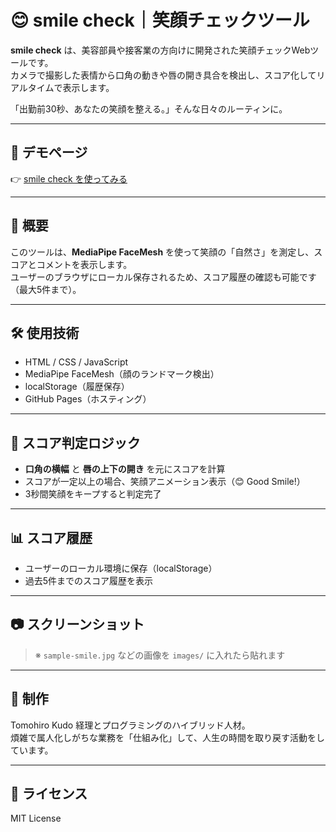 # 😊 smile check｜笑顔チェックツール

**smile check** は、美容部員や接客業の方向けに開発された笑顔チェックWebツールです。  
カメラで撮影した表情から口角の動きや唇の開き具合を検出し、スコア化してリアルタイムで表示します。

「出勤前30秒、あなたの笑顔を整える。」そんな日々のルーティンに。

---

## 🌟 デモページ

👉 [smile check を使ってみる](https://tomohiro-kudo-dev.github.io/smilecheck/)

---

## 🧠 概要

このツールは、**MediaPipe FaceMesh** を使って笑顔の「自然さ」を測定し、スコアとコメントを表示します。  
ユーザーのブラウザにローカル保存されるため、スコア履歴の確認も可能です（最大5件まで）。

---

## 🛠 使用技術

- HTML / CSS / JavaScript
- MediaPipe FaceMesh（顔のランドマーク検出）
- localStorage（履歴保存）
- GitHub Pages（ホスティング）

---

## 📐 スコア判定ロジック

- **口角の横幅** と **唇の上下の開き** を元にスコアを計算
- スコアが一定以上の場合、笑顔アニメーション表示（😊 Good Smile!）
- 3秒間笑顔をキープすると判定完了

---

## 📊 スコア履歴

- ユーザーのローカル環境に保存（localStorage）
- 過去5件までのスコア履歴を表示

---

## 📷 スクリーンショット

> ※ `sample-smile.jpg` などの画像を `images/` に入れたら貼れます

---

## 👤 制作

Tomohiro Kudo
経理とプログラミングのハイブリッド人材。  
煩雑で属人化しがちな業務を「仕組み化」して、人生の時間を取り戻す活動をしています。

---

## 📄 ライセンス

MIT License
